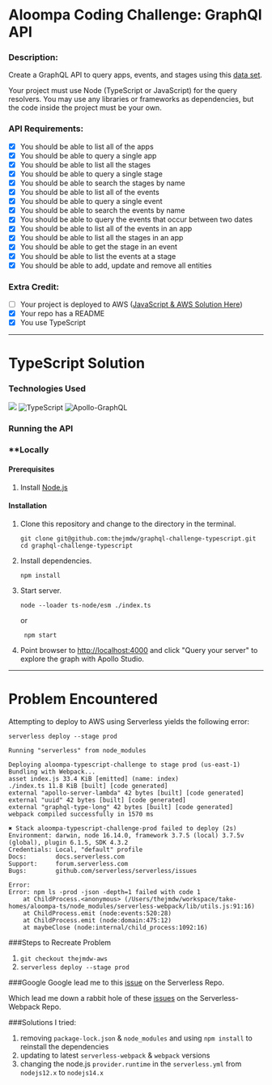 # Aloompa Coding Challenge: GraphQl API

### Description:

Create a GraphQL API to query apps, events, and stages using this [data set](https://assets.aloompa.com.s3.amazonaws.com/rappers/hiphopfest.json).

Your project must use Node (TypeScript or JavaScript) for the query resolvers. You may use any libraries or frameworks as dependencies, but the code inside the project must be your own.

### API Requirements:
- [x] You should be able to list all of the apps
- [x] You should be able to query a single app
- [x] You should be able to list all the stages
- [x] You should be able to query a single stage
- [x] You should be able to search the stages by name
- [x] You should be able to list all of the events
- [x] You should be able to query a single event
- [x] You should be able to search the events by name
- [x] You should be able to query the events that occur between two dates
- [x] You should be able to list all of the events in an app
- [x] You should be able to list all the stages in an app
- [x] You should be able to get the stage in an event
- [x] You should be able to list the events at a stage
- [x] You should be able to add, update and remove all entities

### Extra Credit:
- [ ] Your project is deployed to AWS ([JavaScript & AWS Solution Here](https://github.com/thejmdw/graphql-challenge))
- [x] Your repo has a README
- [x] You use TypeScript

---

# TypeScript Solution

### Technologies Used


![](https://img.shields.io/badge/Node.js-43853D?style=for-the-badge&logo=node.js&logoColor=white) ![TypeScript](https://img.shields.io/badge/TypeScript-323330?style=for-the-badge&logo=typescript) ![Apollo-GraphQL](https://img.shields.io/badge/-ApolloGraphQL-311C87?style=for-the-badge&logo=apollo-graphql)

### Running the API

### **Locally
#### Prerequisites

1. Install [Node.js](https://nodejs.org/en/)

#### Installation

1. Clone this repository and change to the directory in the  terminal.
    ```
    git clone git@github.com:thejmdw/graphql-challenge-typescript.git
    cd graphql-challenge-typescript
    ```
2. Install dependencies.
    ```
    npm install
    ```
3. Start server.
    ```
    node --loader ts-node/esm ./index.ts 
    ```
    or
    ```
     npm start
    ```
4. Point browser to [http://localhost:4000](http://localhost:4000) and click "Query your server" to explore the graph with Apollo Studio.

---

# Problem Encountered

Attempting to deploy to AWS using Serverless yields the following error: 

```
serverless deploy --stage prod

Running "serverless" from node_modules

Deploying aloompa-typescript-challenge to stage prod (us-east-1)
Bundling with Webpack...
asset index.js 33.4 KiB [emitted] (name: index)
./index.ts 11.8 KiB [built] [code generated]
external "apollo-server-lambda" 42 bytes [built] [code generated]
external "uuid" 42 bytes [built] [code generated]
external "graphql-type-long" 42 bytes [built] [code generated]
webpack compiled successfully in 1570 ms

✖ Stack aloompa-typescript-challenge-prod failed to deploy (2s)
Environment: darwin, node 16.14.0, framework 3.7.5 (local) 3.7.5v (global), plugin 6.1.5, SDK 4.3.2
Credentials: Local, "default" profile
Docs:        docs.serverless.com
Support:     forum.serverless.com
Bugs:        github.com/serverless/serverless/issues

Error:
Error: npm ls -prod -json -depth=1 failed with code 1
    at ChildProcess.<anonymous> (/Users/thejmdw/workspace/take-homes/aloompa-ts/node_modules/serverless-webpack/lib/utils.js:91:16)
    at ChildProcess.emit (node:events:520:28)
    at ChildProcess.emit (node:domain:475:12)
    at maybeClose (node:internal/child_process:1092:16)

```

###Steps to Recreate Problem
 1. ```git checkout thejmdw-aws```
 2. ```serverless deploy --stage prod```

###Google
Google lead me to this [issue](https://github.com/serverless/serverless/issues/9187) on the Serverless Repo.

Which lead me down a rabbit hole of these [issues](https://github.com/serverless-heaven/serverless-webpack/issues?q=depth) on the Serverless-Webpack Repo.

###Solutions I tried:

1. removing ```package-lock.json``` & ```node_modules``` and using ```npm install``` to reinstall the dependencies
2. updating to latest ```serverless-webpack``` & ```webpack``` versions
3. changing the node.js ```provider.runtime``` in the ```serverless.yml``` from ```nodejs12.x``` to ```nodejs14.x```

 